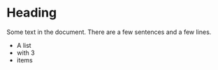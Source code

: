 # Heading

Some text in the document. There are a few
sentences and a few
lines.

* A list
* with 3
* items